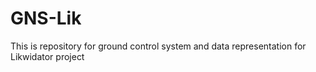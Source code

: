 # GNS-Lik
This is repository for ground control system and data representation for Likwidator project
